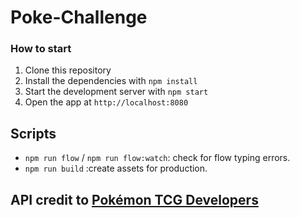 # Poke-Challenge

### How to start
1. Clone this repository
2. Install the dependencies with `npm install`
3. Start the development server with `npm start`
4. Open the app at `http://localhost:8080`

## Scripts
- `npm run flow` / `npm run flow:watch`: check for flow typing errors.
- `npm run build` :create assets for production.

## API credit to [Pokémon TCG Developers](https://pokemontcg.io/)
